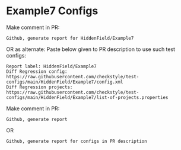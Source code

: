 # Example7 Configs
Make comment in PR:
```
Github, generate report for HiddenField/Example7
```
OR as alternate:
Paste below given to PR description to use such test configs:
```
Report label: HiddenField/Example7
Diff Regression config: https://raw.githubusercontent.com/checkstyle/test-configs/main/HiddenField/Example7/config.xml
Diff Regression projects: https://raw.githubusercontent.com/checkstyle/test-configs/main/HiddenField/Example7/list-of-projects.properties
```
Make comment in PR:
```
Github, generate report
```
OR
```
Github, generate report for configs in PR description
```
